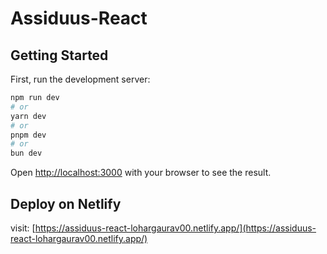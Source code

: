 # Assiduus-React

## Getting Started

First, run the development server:

```bash
npm run dev
# or
yarn dev
# or
pnpm dev
# or
bun dev
```

Open [http://localhost:3000](http://localhost:3000) with your browser to see the result.



## Deploy on Netlify

visit: [https://assiduus-react-lohargaurav00.netlify.app/](https://assiduus-react-lohargaurav00.netlify.app/)
 